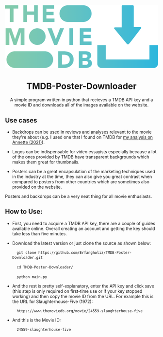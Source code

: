 <img src="TMDB-Poster-Downloader-Logo.png">
<h1 align = "center">TMDB-Poster-Downloader</h1>
<p align = "center">A simple program written in python that recieves a TMDB API key and a movie ID and downloads all of the images available on the website.</p>

## Use cases
- Backdrops can be used in reviews and analyses relevant to the movie they're about (e.g. I used one that I found on TMDB for <a href="https://medium.com/@erfan1382gh/a-complete-breakdown-of-annette-2021-from-start-to-finish-8b7c28e39d94">my analysis on Annette (2021)</a>).

- Logos can be indispensable for video essayists especially because a lot of the ones provided by TMDB have transparent backgrounds which makes them great for thumbnails.

- Posters can be a great encapsulation of the marketing techniques used in the industry at the time, they can also give you great contrast when compared to posters from other countries which are sometimes also provided on the website.

Posters and backdrops can be a very neat thing for all movie enthusiasts.

## How to Use:
- First, you need to acquire a TMDB API key, there are a couple of guides available online. Overall creating an account and getting the key should take less than five minutes.
- Download the latest version or just clone the source as shown below:
  
        git clone https://github.com/Erfangholiz/TMDB-Poster-Downloader.git

        cd TMDB-Poster-Downloader/
        
        python main.py

- And the rest is pretty self-explanatory, enter the API key and click save (this step is only required on first-time use or if your key stopped working) and then copy the movie ID from the URL. For example this is the URL for Slaughterhouse-Five (1972):

        https://www.themoviedb.org/movie/24559-slaughterhouse-five

- And this is the Movie ID:
  
        24559-slaughterhouse-five